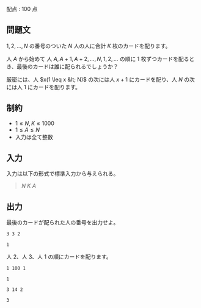 配点 : $100$ 点

## 問題文

$1,2,\ldots,N$ の番号のついた $N$ 人の人に合計 $K$ 枚のカードを配ります。

人 $A$ から始めて 人 $A,A+1,A+2,\ldots,N,1,2,\ldots$ の順に $1$ 枚ずつカードを配るとき、最後のカードは誰に配られるでしょうか？

厳密には、人 $x(1 \leq x &lt; N)$ の次には人 $x+1$ にカードを配り、人 $N$ の次には人 $1$ にカードを配ります。

## 制約

- $1 \leq N,K \leq 1000$
- $1 \leq A \leq N$
- 入力は全て整数

## 入力

入力は以下の形式で標準入力から与えられる。

> $N$ $K$ $A$

## 出力

最後のカードが配られた人の番号を出力せよ。

```input1
3 3 2
```

```output1
1
```

人 $2$、人 $3$、人 $1$ の順にカードを配ります。

```input2
1 100 1
```

```output2
1
```

```input3
3 14 2
```

```output3
3
```